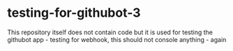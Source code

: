 # testing-for-githubot-3
This repository itself does not contain code but it is used for testing the githubot app - testing for webhook, this should not console anything - again
